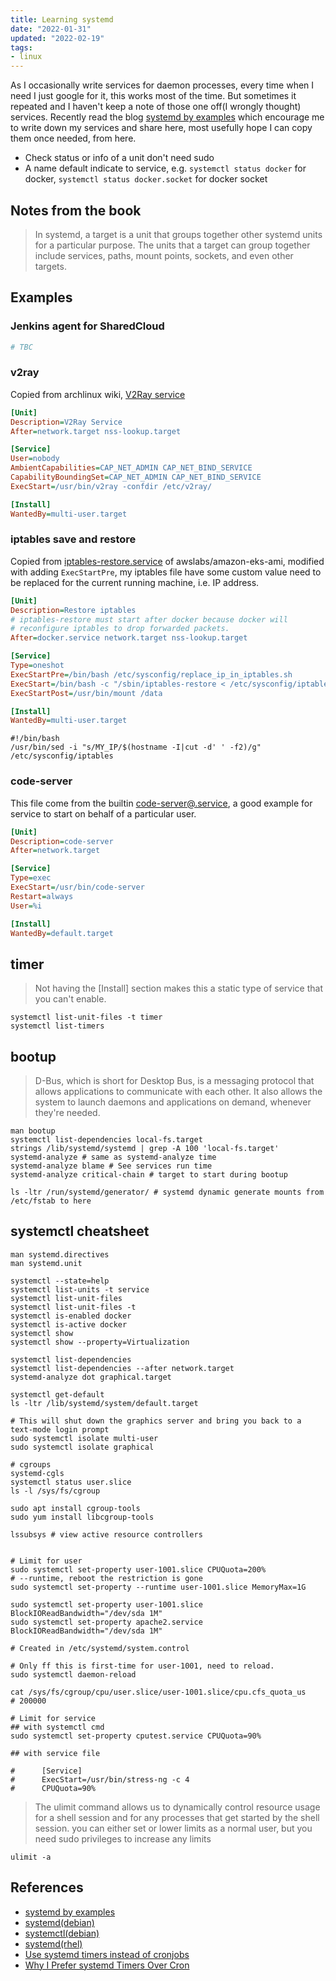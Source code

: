 ```yaml
---
title: Learning systemd
date: "2022-01-31"
updated: "2022-02-19"
tags: 
- linux
---
```


As I occasionally write services for daemon processes, every time when I need I just google for it, this works most of the time. But sometimes it repeated and I haven't keep a note of those one off(I wrongly thought) services. Recently read the blog [systemd by examples] which encourage me to write down my services and share here, most usefully hope I can copy them once needed, from here.

<!--truncate-->

- Check status or info of a unit don't need sudo
- A name default indicate to service, e.g. `systemctl status docker` for docker, `systemctl status docker.socket` for docker socket

## Notes from the book

> In systemd, a target is a unit that groups together other systemd units for a particular purpose. The units that a target can group together include services, paths, mount points, sockets, and even other targets.

## Examples

### Jenkins agent for SharedCloud

```ini
# TBC
```

### v2ray

Copied from archlinux wiki, [V2Ray service]

```ini
[Unit]
Description=V2Ray Service
After=network.target nss-lookup.target

[Service]
User=nobody
AmbientCapabilities=CAP_NET_ADMIN CAP_NET_BIND_SERVICE
CapabilityBoundingSet=CAP_NET_ADMIN CAP_NET_BIND_SERVICE
ExecStart=/usr/bin/v2ray -confdir /etc/v2ray/

[Install]
WantedBy=multi-user.target
```

### iptables save and restore

Copied from [iptables-restore.service] of awslabs/amazon-eks-ami, modified with adding `ExecStartPre`, my iptables file have some custom value need to be replaced for the current running machine, i.e. IP address.

```ini
[Unit]
Description=Restore iptables
# iptables-restore must start after docker because docker will
# reconfigure iptables to drop forwarded packets.
After=docker.service network.target nss-lookup.target

[Service]
Type=oneshot
ExecStartPre=/bin/bash /etc/sysconfig/replace_ip_in_iptables.sh
ExecStart=/bin/bash -c "/sbin/iptables-restore < /etc/sysconfig/iptables"
ExecStartPost=/usr/bin/mount /data

[Install]
WantedBy=multi-user.target
```

```shell
#!/bin/bash
/usr/bin/sed -i "s/MY_IP/$(hostname -I|cut -d' ' -f2)/g" /etc/sysconfig/iptables
```

### code-server

This file come from the builtin [code-server@.service], a good example for service to start on behalf of a particular user.

```ini
[Unit]
Description=code-server
After=network.target

[Service]
Type=exec
ExecStart=/usr/bin/code-server
Restart=always
User=%i

[Install]
WantedBy=default.target
```

## timer

> Not having the [Install] section makes this a static type of service that you can't enable.

```shell
systemctl list-unit-files -t timer
systemctl list-timers
```

## bootup

> D-Bus, which is short for Desktop Bus, is a messaging protocol that allows applications to communicate with each other. It also allows the system to launch daemons and applications on demand, whenever they're needed.

```shell
man bootup
systemctl list-dependencies local-fs.target
strings /lib/systemd/systemd | grep -A 100 'local-fs.target'
systemd-analyze # same as systemd-analyze time
systemd-analyze blame # See services run time
systemd-analyze critical-chain # target to start during bootup

ls -ltr /run/systemd/generator/ # systemd dynamic generate mounts from /etc/fstab to here
```

## systemctl cheatsheet

```shell
man systemd.directives
man systemd.unit

systemctl --state=help
systemctl list-units -t service
systemctl list-unit-files
systemctl list-unit-files -t
systemctl is-enabled docker
systemctl is-active docker
systemctl show
systemctl show --property=Virtualization

systemctl list-dependencies
systemctl list-dependencies --after network.target
systemd-analyze dot graphical.target

systemctl get-default
ls -ltr /lib/systemd/system/default.target

# This will shut down the graphics server and bring you back to a text-mode login prompt
sudo systemctl isolate multi-user
sudo systemctl isolate graphical

# cgroups
systemd-cgls
systemctl status user.slice
ls -l /sys/fs/cgroup

sudo apt install cgroup-tools
sudo yum install libcgroup-tools

lssubsys # view active resource controllers


# Limit for user
sudo systemctl set-property user-1001.slice CPUQuota=200%
# --runtime, reboot the restriction is gone
sudo systemctl set-property --runtime user-1001.slice MemoryMax=1G

sudo systemctl set-property user-1001.slice BlockIOReadBandwidth="/dev/sda 1M"
sudo systemctl set-property apache2.service BlockIOReadBandwidth="/dev/sda 1M"

# Created in /etc/systemd/system.control

# Only ff this is first-time for user-1001, need to reload.
sudo systemctl daemon-reload

cat /sys/fs/cgroup/cpu/user.slice/user-1001.slice/cpu.cfs_quota_us
# 200000

# Limit for service
## with systemctl cmd
sudo systemctl set-property cputest.service CPUQuota=90%

## with service file

#      [Service]
#      ExecStart=/usr/bin/stress-ng -c 4
#      CPUQuota=90%

```

> The ulimit command allows us to dynamically control resource usage for a shell session and for any processes that get started by the shell session.
> you can either set or lower limits as a normal user, but you need sudo privileges to increase any limits

```shell
ulimit -a
```

## References

- [systemd by examples]
- [systemd(debian)](https://wiki.debian.org/systemd)
- [systemctl(debian)](https://manpages.debian.org/bullseye-backports/systemd/systemctl.1.en.html)
- [systemd(rhel)](https://access.redhat.com/documentation/en-us/red_hat_enterprise_linux/7/html/system_administrators_guide/chap-managing_services_with_systemd)
- [Use systemd timers instead of cronjobs](https://opensource.com/article/20/7/systemd-timers)
- [Why I Prefer systemd Timers Over Cron](https://trstringer.com/systemd-timer-vs-cronjob/)

[systemd by examples]: https://systemd-by-example.com/
[V2Ray service]: https://wiki.archlinux.org/title/V2Ray
[iptables-restore.service]: https://github.com/awslabs/amazon-eks-ami/blob/master/files/iptables-restore.service
[code-server@.service]: https://github.com/coder/code-server/blob/main/ci/build/code-server@.service
